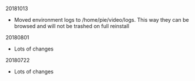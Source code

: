 20181013

 - Moved environment logs to /home/pie/video/logs. This way they can be browsed and will not be trashed on full reinstall
 
20180801

 - Lots of changes
 
20180722

 - Lots of changes
 